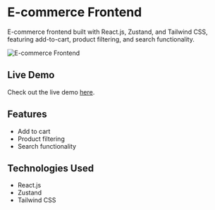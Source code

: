 # E-commerce Frontend

E-commerce frontend built with React.js, Zustand, and Tailwind CSS, featuring add-to-cart, product filtering, and search functionality.

![E-commerce Frontend](https://res.cloudinary.com/driaaeuhp/image/upload/v1719924190/myPortfolio/private/laimn7djcwatrzgahhpc.png)

## Live Demo

Check out the live demo [here](https://e-commerce-ready-apy.vercel.app/).

## Features

- Add to cart
- Product filtering
- Search functionality

## Technologies Used

- React.js
- Zustand
- Tailwind CSS


